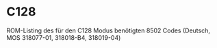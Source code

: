 # C128
ROM-Listing des für den C128 Modus ben&ouml;tigten 8502 Codes (Deutsch, MOS 318077-01, 318018-&Beta;4, 318019-04)
